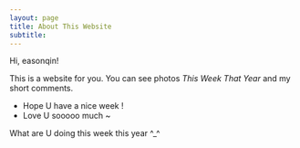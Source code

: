 ```yaml
---
layout: page
title: About This Website
subtitle:  
---
```




Hi, easonqin!


This is a website for you. You can see photos _This Week That Year_ and my short comments.



- Hope U have a nice week !
- Love U sooooo much ~



What are U doing this week this year ^_^


